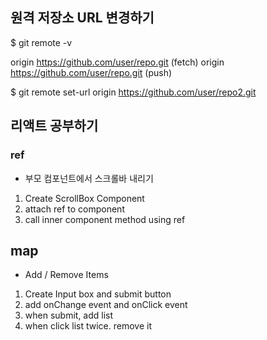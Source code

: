 ## 원격 저장소 URL 변경하기
$ git remote -v
 	
origin  https://github.com/user/repo.git (fetch)
origin  https://github.com/user/repo.git (push)

$ git remote set-url origin https://github.com/user/repo2.git

## 리액트 공부하기
### ref
 - 부모 컴포넌트에서 스크롤바 내리기
  1. Create ScrollBox Component 
  2. attach ref to component
  3. call inner component method using ref

## map
 - Add / Remove Items
  1. Create Input box and submit button
  2. add onChange event and onClick event
  3. when submit, add list
  4. when click list twice. remove it